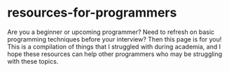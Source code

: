 # resources-for-programmers

Are you a beginner or upcoming programmer?  Need to refresh on basic programming techniques 
before your interview?  Then this page is for you!  This is a compilation of things that I struggled with
during academia, and I hope these resources can help other programmers who may be struggling with
these topics. 




